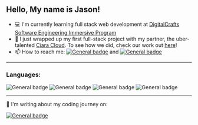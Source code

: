 ##  Hello, My name is Jason! ##

- :computer: I'm currently learning full stack web development at [DigitalCrafts Software Engineering Immersive Program](https://www.digitalcrafts.com)
- :seedling: I just wrapped up my first full-stack project with my partner, the uber-talented [Ciara Cloud](https://github.com/ciaracloud).  To see how we did, check our work out [here](https://github.com/JAReichert/vacayBuddy/tree/main/VacayBuddy)!
- :mailbox: How to reach me: 
[![General badge](https://img.shields.io/badge/LinkedIn-0077B5?style=for-the-badge&logo=linkedin&logoColor=white)](https://www.linkedin.com/in/jason-reichert-03b44b230/) and [![General badge](https://img.shields.io/badge/Gmail-D14836?style=for-the-badge&logo=gmail&logoColor=white)](jar091010@gmail.com)

---
### Languages: ###

![General badge](https://img.shields.io/badge/HTML5-E34F26?style=for-the-badge&logo=html5&logoColor=white)
![General badge](https://img.shields.io/badge/CSS3-1572B6?style=for-the-badge&logo=css3&logoColor=white)
![General badge](https://img.shields.io/badge/JavaScript-F7DF1E?style=for-the-badge&logo=javascript&logoColor=black)
![General badge](https://img.shields.io/badge/Python-3776AB?style=for-the-badge&logo=python&logoColor=white)

---

:pencil: I'm writing about my coding journey on:

[![General badge](https://img.shields.io/badge/dev.to-3B49DF?style=for-the-badge&logo=dev.to&logoColor=white)](https://dev.to/jareichert) 
